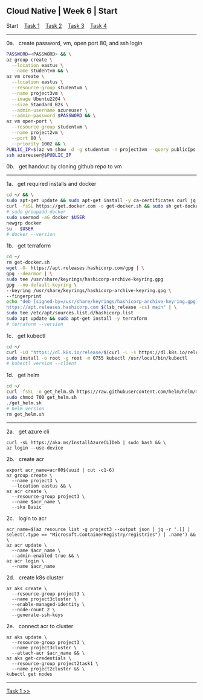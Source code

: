 ## Cloud Native | Week 6 | Start

Start    [Task 1](https://github.com/AFC-AI2C-Cohort-04/coleman-code/blob/main/cloud_native/week_6/task_1.md)    [Task 2](https://github.com/AFC-AI2C-Cohort-04/coleman-code/blob/main/cloud_native/week_6/task_2.md)    [Task 3](https://github.com/AFC-AI2C-Cohort-04/coleman-code/blob/main/cloud_native/week_6/task_3.md)    [Task 4](https://github.com/AFC-AI2C-Cohort-04/coleman-code/blob/main/cloud_native/week_6/task_4.md)

---

0a.   create password, vm, open port 80, and ssh login
``` bash
PASSWORD=<PASSWORD> && \
az group create \
  --location eastus \
  --name studentvm && \
az vm create \
  --location eastus \
  --resource-group studentvm \
  --name project3vm \
  --image Ubuntu2204 \
  --size Standard_B2s \
  --admin-username azureuser \
  --admin-password $PASSWORD && \
az vm open-port \
  --resource-group studentvm \
  --name project2vm \
  --port 80 \
  --priority 1002 && \
PUBLIC_IP=$(az vm show -d -g studentvm -n project3vm --query publicIps -o tsv) && \
ssh azureuser@$PUBLIC_IP
```

0b.   get handout by cloning github repo to vm

---

1a.   get required installs and docker
``` bash
cd ~/ && \
sudo apt-get update && sudo apt-get install -y ca-certificates curl jq python3-pip python3-venv gnupg software-properties-common uuid && \
curl -fsSL https://get.docker.com -o get-docker.sh && sudo sh get-docker.sh && \
# sudo groupadd docker
sudo usermod -aG docker $USER
newgrp docker
su - $USER
# docker --version
```

1b.   get terraform
``` bash
cd ~/
rm get-docker.sh
wget -O- https://apt.releases.hashicorp.com/gpg | \
gpg --dearmor | \
sudo tee /usr/share/keyrings/hashicorp-archive-keyring.gpg
gpg --no-default-keyring \
--keyring /usr/share/keyrings/hashicorp-archive-keyring.gpg \
--fingerprint
echo "deb [signed-by=/usr/share/keyrings/hashicorp-archive-keyring.gpg] \
https://apt.releases.hashicorp.com $(lsb_release -cs) main" | \
sudo tee /etc/apt/sources.list.d/hashicorp.list
sudo apt update && sudo apt-get install -y terraform
# terraform --version
```

1c.   get kubectl
``` bash
cd ~/
curl -LO "https://dl.k8s.io/release/$(curl -L -s https://dl.k8s.io/release/stable.txt)/bin/linux/amd64/kubectl"
sudo install -o root -g root -m 0755 kubectl /usr/local/bin/kubectl
# kubectl version --client
```

1d.   get helm
``` bash
cd ~/
curl -fsSL -o get_helm.sh https://raw.githubusercontent.com/helm/helm/main/scripts/get-helm-3
sudo chmod 700 get_helm.sh
./get_helm.sh
# helm version
rm get_helm.sh
```

---

2a.   get azure cli
```
curl -sL https://aka.ms/InstallAzureCLIDeb | sudo bash && \
az login --use-device
```

2b.   create acr
```
export acr_name=acr00$(uuid | cut -c1-6)
az group create \
  --name project3 \
  --location eastus && \
az acr create \
  --resource-group project3 \
  --name $acr_name \
  --sku Basic
```

2c.   login to acr
```
acr_name=$(az resource list -g project3 --output json | jq -r '.[] | select(.type == "Microsoft.ContainerRegistry/registries") | .name') && \
az acr update \
  --name $acr_name \
  --admin-enabled true && \
az acr login \
  --name $acr_name
```

2d.   create k8s cluster
```
az aks create \
  --resource-group project3 \
  --name project3cluster \
  --enable-managed-identity \
  --node-count 2 \
  --generate-ssh-keys
```

2e.   connect acr to cluster
```
az aks update \
  --resource-group project3 \
  --name project3cluster \
  --attach-acr $acr_name && \
az aks get-credentials \
  --resource-group project2task1 \
  --name project2cluster && \
kubectl get nodes
```

---

[Task 1 >>](https://github.com/AFC-AI2C-Cohort-04/coleman-code/blob/main/cloud_native/week_6/task_1.md)
